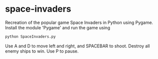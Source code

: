 # space-invaders

Recreation of the popular game Space Invaders in Python using Pygame. Install the module 'Pygame' and run the game using
```python
python SpaceInvaders.py
```
Use A and D to move left and right, and SPACEBAR to shoot. Destroy all enemy ships to win. Use P to pause.